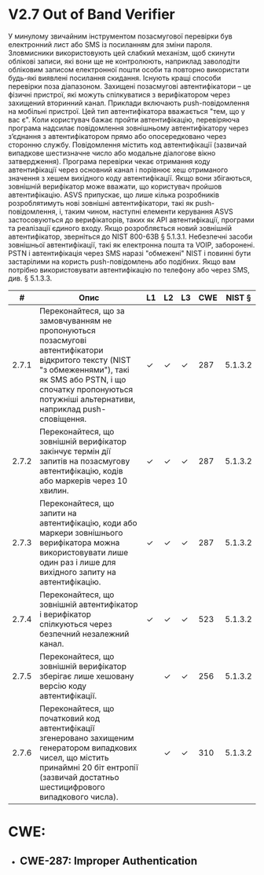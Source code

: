 # V2.7 Out of Band Verifier
У минулому звичайним інструментом позасмугової перевірки був електронний лист або SMS із посиланням для зміни пароля. Зловмисники використовують цей слабкий механізм, щоб скинути облікові записи, які вони ще не контролюють, наприклад заволодіти обліковим записом електронної пошти особи та повторно використати будь-які виявлені посилання скидання. Існують кращі способи перевірки поза діапазоном. 
Захищені позасмугові автентифікатори – це фізичні пристрої, які можуть спілкуватися з верифікатором через захищений вторинний канал. Приклади включають push-повідомлення на мобільні пристрої. Цей тип автентифікатора вважається "тем, що у вас є". Коли користувач бажає пройти автентифікацію, перевіряюча програма надсилає повідомлення зовнішньому автентифікатору через з’єднання з автентифікатором прямо або опосередковано через сторонню службу. Повідомлення містить код автентифікації (зазвичай випадкове шестизначне число або модальне діалогове вікно затвердження). Програма перевірки чекає отримання коду автентифікації через основний канал і порівнює хеш отриманого значення з хешем вихідного коду автентифікації. Якщо вони збігаються, зовнішній верифікатор може вважати, що користувач пройшов автентифікацію. 
ASVS припускає, що лише кілька розробників розроблятимуть нові зовнішні автентифікатори, такі як push-повідомлення, і, таким чином, наступні елементи керування ASVS застосовуються до верифікаторів, таких як API автентифікації, програми та реалізації єдиного входу. Якщо розробляється новий зовнішній автентифікатор, зверніться до NIST 800-63B § 5.1.3.1. 
Небезпечні засоби зовнішньої автентифікації, такі як електронна пошта та VOIP, заборонені. PSTN і автентифікація через SMS наразі "обмежені" NIST і повинні бути застарілими на користь push-повідомлень або подібних. Якщо вам потрібно використовувати автентифікацію по телефону або через SMS, див. § 5.1.3.3.

| #     | Опис                                                                                                                                                                                                                         | L1 | L2 | L3 | CWE | NIST §  |
|-------|------------------------------------------------------------------------------------------------------------------------------------------------------------------------------------------------------------------------------|----|----|----|-----|---------|
| 2.7.1 | Переконайтеся, що за замовчуванням не пропонуються позасмугові автентифікатори відкритого тексту (NIST "з обмеженнями"), такі як SMS або PSTN, і що спочатку пропонуються потужніші альтернативи, наприклад push-сповіщення. | ✓  | ✓  | ✓  | 287 | 5.1.3.2 |
| 2.7.2 | Переконайтеся, що зовнішній верифікатор закінчує термін дії запитів на позасмугову автентифікацію, кодів або маркерів через 10 хвилин.                                                                                       | ✓  | ✓  | ✓  | 287 | 5.1.3.2 |
| 2.7.3 | Переконайтеся, що запити на автентифікацію, коди або маркери зовнішнього верифікатора можна використовувати лише один раз і лише для вихідного запиту на автентифікацію.                                                     | ✓  | ✓  | ✓  | 287 | 5.1.3.2 |
| 2.7.4 | Переконайтеся, що зовнішній автентифікатор і верифікатор спілкуються через безпечний незалежний канал.                                                                                                                       | ✓  | ✓  | ✓  | 523 | 5.1.3.2 |
| 2.7.5 | Переконайтеся, що зовнішній верифікатор зберігає лише хешовану версію коду автентифікації.                                                                                                                                   |    | ✓  | ✓  | 256 | 5.1.3.2 |
| 2.7.6 | Переконайтеся, що початковий код автентифікації згенеровано захищеним генератором випадкових чисел, що містить принаймні 20 біт ентропії (зазвичай достатньо шестицифрового випадкового числа).                              |    | ✓  | ✓  | 310 | 5.1.3.2 |

# CWE:
* ## CWE-287: Improper Authentication
